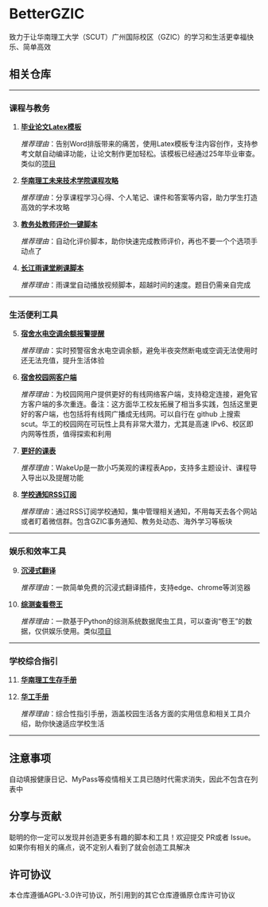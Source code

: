 # BetterGZIC

致力于让华南理工大学（SCUT）广州国际校区（GZIC）的学习和生活更幸福快乐、简单高效

## 相关仓库

---

### 课程与教务

1. **[毕业论文Latex模板](https://github.com/frinkleko/SCUT-thesis)**  

   *推荐理由*：告别Word排版带来的痛苦，使用Latex模板专注内容创作，支持参考文献自动编译功能，让论文制作更加轻松。该模板已经通过25年毕业审查。类似的[项目](https://github.com/alwintsui/scutthesis)

3. **[华南理工未来技术学院课程攻略](https://github.com/OpenFuTech/SCUT-FT-Guide)**  

   *推荐理由*：分享课程学习心得、个人笔记、课件和答案等内容，助力学生打造高效的学术攻略

4. **[教务处教师评价一键脚本](https://github.com/Thungghuan/teacher_comment)**  

   *推荐理由*：自动化评价脚本，助你快速完成教师评价，再也不要一个个选项手动点了

5. **[长江雨课堂刷课脚本](https://github.com/Cat1007/yuketangHelperSCUTLite)**  

   *推荐理由*：雨课堂自动播放视频脚本，超越时间的速度。题目仍需亲自完成

---

### 生活便利工具
5. **[宿舍水电空调余额报警提醒](https://github.com/frinkleko/elec_room_info)**  

   *推荐理由*：实时预警宿舍水电空调余额，避免半夜突然断电或空调无法使用时还无法充值，提升生活体验

7. **[宿舍校园网客户端](https://github.com/SeaLoong/drcom4scut)**  

   *推荐理由*：为校园网用户提供更好的有线网络客户端，支持稳定连接，避免官方客户端的多次重连。备注：这方面华工校友拓展了相当多实践，包括这里更好的客户端，也包括将有线网广播成无线网。可以自行在 github 上搜索 scut。华工的校园网在可玩性上具有非常大潜力，尤其是高速 IPv6、校区即内网等性质，值得探索和利用

8. **[更好的课表](https://www.wakeup.fun/)**  

   *推荐理由*：WakeUp是一款小巧美观的课程表App，支持多主题设计、课程导入导出以及提醒功能

9. **[学校通知RSS订阅](https://docs.rsshub.app/routes/university#%E5%8D%8E%E5%8D%97%E7%90%86%E5%B7%A5%E5%A4%A7%E5%AD%A6)**

   *推荐理由*：通过RSS订阅学校通知，集中管理相关通知，不用每天去各个网站或者盯着微信群。包含GZIC事务通知、教务处动态、海外学习等板块

---

### 娱乐和效率工具
9. **[沉浸式翻译](https://github.com/fishjar/kiss-translator)**

   *推荐理由*：一款简单免费的沉浸式翻译插件，支持edge、chrome等浏览器

11. **[综测查看卷王](https://github.com/1067088037/SCUTFindOverachievers)**

    *推荐理由*：一款基于Python的综测系统数据爬虫工具，可以查询“卷王”的数据，仅供娱乐使用。类似[项目](https://github.com/kellehod/GradeCrawler)

---

### 学校综合指引
11. **[华南理工生存手册](https://github.com/Kozmosa/survive-in-scut)**

12. **[华工手册](https://www.gzic.online/)**

    *推荐理由*：综合性指引手册，涵盖校园生活各方面的实用信息和相关工具介绍，助你快速适应学校生活

---

## 注意事项
自动填报健康日记、MyPass等疫情相关工具已随时代需求消失，因此不包含在列表中

## 分享与贡献
聪明的你一定可以发现并创造更多有趣的脚本和工具！欢迎提交 PR或者 Issue。如果你有相关的痛点，说不定别人看到了就会创造工具解决

## 许可协议
本仓库遵循AGPL-3.0许可协议，所引用到的其它仓库遵循原仓库许可协议
